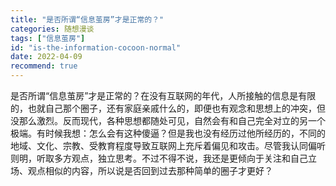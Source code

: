 ```yaml
---
title: "是否所谓“信息茧房”才是正常的？"
categories: 随想漫谈
tags: ["信息茧房"]
id: "is-the-information-cocoon-normal"
date: 2022-04-09
recommend: true
---
```


是否所谓“信息茧房”才是正常的？在没有互联网的年代，人所接触的信息是有限的，也就自己那个圈子，还有家庭亲戚什么的，即便也有观念和思想上的冲突，但没那么激烈。反而现代，各种思想都随处可见，自然会有和自己完全对立的另一个极端。有时候我想：怎么会有这种傻逼？但是我也没有经历过他所经历的，不同的地域、文化、宗教、受教育程度导致互联网上充斥着偏见和攻击。尽管我认同偏听则明，听取多方观点，独立思考。不过不得不说，我还是更倾向于关注和自己立场、观点相似的内容，所以说是否回到过去那种简单的圈子才更好？